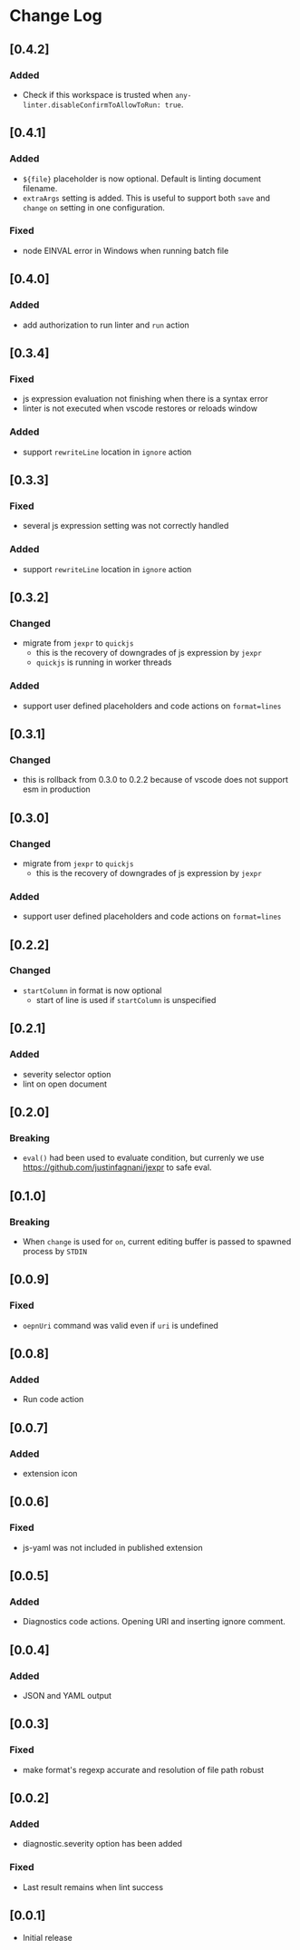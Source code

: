 # Change Log

## [0.4.2]

### Added

- Check if this workspace is trusted when `any-linter.disableConfirmToAllowToRun: true`.

## [0.4.1]

### Added

- `${file}` placeholder is now optional. Default is linting document filename.
- `extraArgs` setting is added. This is useful to support both `save` and `change` `on` setting in one configuration.

### Fixed

- node EINVAL error in Windows when running batch file

## [0.4.0]

### Added

- add authorization to run linter and `run` action

## [0.3.4]

### Fixed

- js expression evaluation not finishing when there is a syntax error
- linter is not executed when vscode restores or reloads window

### Added

- support `rewriteLine` location in `ignore` action
  
## [0.3.3]

### Fixed

- several js expression setting was not correctly handled

### Added

- support `rewriteLine` location in `ignore` action

## [0.3.2]

### Changed

- migrate from `jexpr` to `quickjs`
  - this is the recovery of downgrades of js expression by `jexpr`
  - `quickjs` is running in worker threads

### Added

- support user defined placeholders and code actions on `format=lines`

## [0.3.1]

### Changed

- this is rollback from 0.3.0 to 0.2.2 because of vscode does not support esm in production

## [0.3.0]

### Changed

- migrate from `jexpr` to `quickjs`
  - this is the recovery of downgrades of js expression by `jexpr`

### Added

- support user defined placeholders and code actions on `format=lines`

## [0.2.2]

### Changed

- `startColumn` in format is now optional
  - start of line is used if `startColumn` is unspecified

## [0.2.1]

### Added

- severity selector option
- lint on open document

## [0.2.0]

### Breaking

- `eval()` had been used to evaluate condition, but currenly we use https://github.com/justinfagnani/jexpr to safe eval.

## [0.1.0]

### Breaking

- When `change` is used for `on`, current editing buffer is passed to spawned process by `STDIN`

## [0.0.9]

### Fixed

- `oepnUri` command was valid even if `uri` is undefined

## [0.0.8]

### Added

- Run code action

## [0.0.7]

### Added

- extension icon

## [0.0.6]

### Fixed

- js-yaml was not included in published extension

## [0.0.5]

### Added

- Diagnostics code actions. Opening URI and inserting ignore comment.

## [0.0.4]

### Added

- JSON and YAML output

## [0.0.3]

### Fixed

- make format's regexp accurate and resolution of file path robust

## [0.0.2]

### Added

- diagnostic.severity option has been added

### Fixed 

- Last result remains when lint success

## [0.0.1]

- Initial release